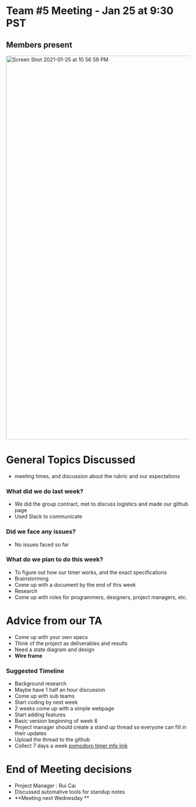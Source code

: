 # Team #5 Meeting - Jan 25 at 9:30 PST

## Members present
<img width="1049" alt="Screen Shot 2021-01-25 at 10 56 59 PM" src="https://user-images.githubusercontent.com/50184924/105806283-e5b0cb00-5f60-11eb-8960-7330027b8299.png">


# General Topics Discussed
- meeting times, and discussion about the rubric and our expectations 

### What did we do last week?
* We did the group contract, met to discuss logistics and made our github page
* Used Slack to communicate

### Did we face any issues? 
* No issues faced so far

### What do we plan to do this week?
* To figure out how our timer works, and the exact specifications
* Brainstorming
* Come up with a document by the end of this week 
* Research
* Come up with roles for programmers, designers, project managers, etc.
# Advice from our TA
* Come up with your own specs
* Think of the project as deliverables and results
* Need a state diagram and design
* **Wire frame**
### Suggested Timeline
* Background research
* Maybe have 1 half an hour discussion
* Come up with sub teams
* Start coding by next week
* 2 weeks come up with a simple webpage
* Start adding features
* Basic version beginning of week 6
* Project manager should create a stand up thread so everyone can fill in their updates
* Upload the thread to the github
* Collect 7 days a week 
[pomodoro timer info link](https://zapier.com/blog/best-pomodoro-apps/)

# End of Meeting decisions
* Project Manager : Rui Cai
* Discussed automative tools for standup notes
* **Meeting next Wednesday **
